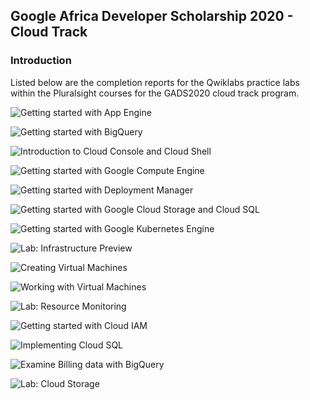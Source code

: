 ## Google Africa Developer Scholarship 2020 - Cloud Track

### Introduction

Listed below are the completion reports for the Qwiklabs practice labs within the Pluralsight courses for the 
GADS2020 cloud track program.


![Getting started with App Engine](/screenshots/appengine_intro.png)

![Getting started with BigQuery](/screenshots/bigquery_intro.png)

![Introduction to Cloud Console and Cloud Shell](/screenshots/cloud_console.png)

![Getting started with Google Compute Engine](/screenshots/compute_engine.png)

![Getting started with Deployment Manager](/screenshots/deployment_manager.png)

![Getting started with Google Cloud Storage and Cloud SQL](/screenshots/gcs_intro.png)

![Getting started with Google Kubernetes Engine](/screenshots/gke_intro.png)

![Lab: Infrastructure Preview](/screenshots/infra_preview.png)

![Creating Virtual Machines](/screenshots/virtual_machines_intro.png)

![Working with Virtual Machines](/screenshots/virtual_machines_intro.png)

![Lab: Resource Monitoring](/screenshots/resource_monitor.png)

![Getting started with Cloud IAM](/screenshots/cloud_iam.png)

![Implementing Cloud SQL](/screenshots/cloud_sql.png)

![Examine Billing data with BigQuery](/screenshots/bigquery_examine.png)

![Lab: Cloud Storage](/screenshots/cloud_storage.png)